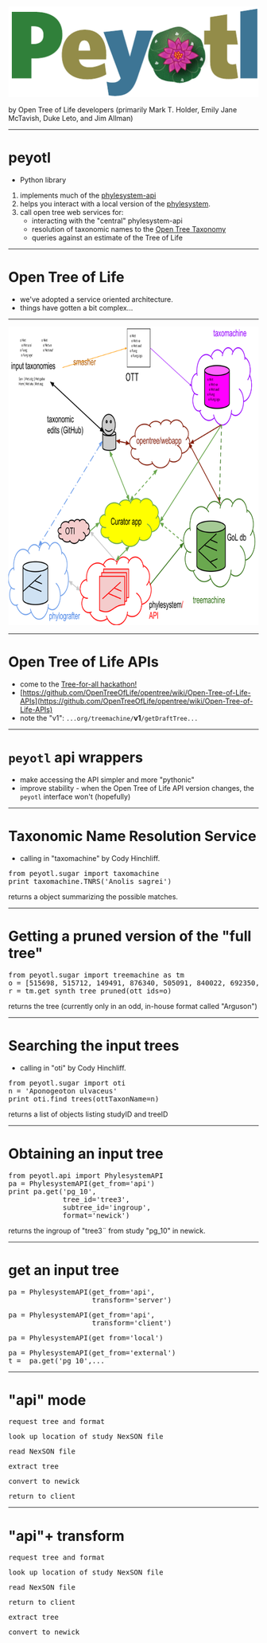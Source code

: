 # 
<div id="container">
 <img alt="2014 Architecture" src="peyotl-logo.png" />
</div>


by Open Tree of Life developers (primarily Mark T. Holder, Emily Jane McTavish, Duke Leto, and Jim Allman)

---
# peyotl

* Python library
1. implements much of the [phylesystem-api](https://github.com/OpenTreeOfLife/phylesystem-api)
1. helps you interact with a local version of the [phylesystem](https://github.com/OpenTreeOfLife/phylesystem).
2. call open tree web services for:
    * interacting with the "central" phylesystem-api
    * resolution of taxonomic names to the [Open Tree Taxonomy](https://github.com/OpenTreeOfLife/reference-taxonomy/wiki)
    * queries against an estimate of the Tree of Life

---
# Open Tree of Life
* we've adopted a service oriented architecture.
* things have gotten a bit complex...

---
<div id="container">
 <img alt="2014 Architecture" src="images/architecture-user-2014.svg" width="800" height="600" />
</div>

---
# Open Tree of Life APIs

* come to the [Tree-for-all hackathon!](https://docs.google.com/document/d/10bjPVPnITJKvIt9ZWsM5-IK7h7H7QooWWwZBLnZ9cEA)
* [https://github.com/OpenTreeOfLife/opentree/wiki/Open-Tree-of-Life-APIs](https://github.com/OpenTreeOfLife/opentree/wiki/Open-Tree-of-Life-APIs)
* note the "v1": `...org/treemachine/`**v1**`/getDraftTree...`

---
# `peyotl` api wrappers

* make accessing the API simpler and more "pythonic"
* improve stability - when the Open Tree of Life API version changes, the `peyotl` interface won't (hopefully)

---
# Taxonomic Name Resolution Service
* calling in "taxomachine" by Cody Hinchliff.

<pre  id="snippet">
from peyotl.sugar import taxomachine
print taxomachine.TNRS('Anolis sagrei')
</pre>
returns a object summarizing the possible matches.

---
# Getting a pruned version of the "full tree"
<pre id="snippet">
from peyotl.sugar import treemachine as tm
o = [515698, 515712, 149491, 876340, 505091, 840022, 692350, 451182, 301424, 876348, 515698, 1045579, 267484, 128308, 380453, 678579, 883864, 863991, 3898562, 23821, 673540, 122251, 106729, 1084532, 541659]
r = tm.get_synth_tree_pruned(ott_ids=o)
</pre>

returns the tree (currently only in an odd, in-house format called "Arguson")

---
# Searching the input trees
* calling in "oti" by Cody Hinchliff.

<pre id="snippet">
from peyotl.sugar import oti
n = 'Aponogeoton ulvaceus'
print oti.find_trees(ottTaxonName=n)
</pre>

returns a list of objects listing studyID and treeID

---
# Obtaining an input tree
<pre id="snippet">
from peyotl.api import PhylesystemAPI
pa = PhylesystemAPI(get_from='api')
print pa.get('pg_10',
             tree_id='tree3',
             subtree_id='ingroup',
             format='newick')
</pre>
returns the ingroup of "tree3¨ from study "pg_10" in newick.

---
# get an input tree
<pre id="snippet">
pa = PhylesystemAPI(get_from='api',
                    transform='server')
</pre>
<pre id="snippet">
pa = PhylesystemAPI(get_from='api',
                    transform='client')
</pre>
<pre id="snippet">
pa = PhylesystemAPI(get_from='local')
</pre>
<pre id="snippet">
pa = PhylesystemAPI(get_from='external')
t =  pa.get('pg_10',...
</pre>

---
# "api" mode
<pre id="client">
request tree and format
</pre>
<pre id="server">
look up location of study NexSON file
</pre>
<pre id="server">
read NexSON file
</pre>
<pre id="server">
extract tree
</pre>
<pre id="server">
convert to newick
</pre>
<pre id="server">
return to client
</pre>

---
# "api"+ transform
<pre id="client">
request tree and format
</pre>
<pre id="server">
look up location of study NexSON file
</pre>
<pre id="server">
read NexSON file
</pre>
<pre id="server">
return to client
</pre>
<pre id="client">
extract tree
</pre>
<pre id="client">
convert to newick
</pre>
